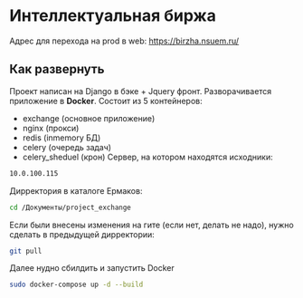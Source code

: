 # Интеллектуальная биржа
Адрес для перехода на prod в web: https://birzha.nsuem.ru/
## Как развернуть
Проект написан на Django в бэке + Jquery фронт. Разворачивается приложение в **Docker**. Состоит из 5 контейнеров:
- exchange (основное приложение)
- nginx (прокси)
- redis (inmemory БД)
- celery (очередь задач)
- celery_sheduel (крон)
Сервер, на котором находятся исходники:

```sh
10.0.100.115
```
Дирректория в каталоге Ермаков:
```sh
cd /Документы/project_exchange 
```
Если были внесены изменения на гите (если нет, делать не надо), нужно сделать в предыдущей дирректории:
```sh
git pull
```
Далее нудно сбилдить и запустить Docker
```sh
sudo docker-compose up -d --build
```